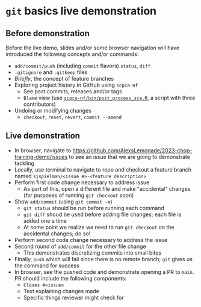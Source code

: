 # `git` basics live demonstration


## Before demonstration

Before the live demo, slides and/or some browser navigation will have introduced the following concepts and/or commands:

- `add/commit/push` (including `commit` flavors) `status`, `diff`
- `.gitignore` and `.gitkeep` files
- _Briefly_, the concept of feature branches
- Exploring project history in GitHub using `scpca-nf`
  - See past commits, releases and/or tags
  - `Blame` view (use [`scpca-nf/bin/post_process_sce.R`](https://github.com/AlexsLemonade/scpca-nf/blob/main/bin/post_process_sce.R), a script with three contributors)
- Undoing or modifying changes
  - `checkout`, `reset`, `revert`, `commit --amend`

## Live demonstration

- In browser, navigate to https://github.com/AlexsLemonade/2023-chop-training-demo/issues to see an issue that we are going to demonstrate tackling
- Locally, use terminal to navigate to repo and checkout a feature branch named `sjspielman/<issue #>-<feature description>`
- Perform first code change necessary to address issue
  - As part of this, open a different file and make "accidental" changes (for purposes of running `git checkout` soon)
- Show `add/commit` (using `git commit -m`)
  - `git status` should be run before running each command
  - `git diff` shoud be used before adding file changes; each file is added one a time
  - At some point we realize we need to run `git checkout` on the accidental changes; do so!
- Perform second code change necessary to address the issue
- Second round of `add/commit` for the other file change
  - This demonstrates discretizing commits into small bites
- Finally, `push` which will fail since there is no remote branch; `git` gives us the command for success
- In browser, see the pushed code and demonstrate opening a PR to `main`. PR should include the following components:
  - `Closes #<issue>`
  - Text explaining changes made
  - Specific things reviewer might check for